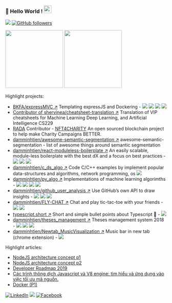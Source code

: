 ### 👋 Hello World !  <img src="https://github.com/TheDudeThatCode/TheDudeThatCode/blob/master/Assets/Earth.gif" width="24px">
  ![](https://visitor-badge.glitch.me/badge?page_id=damminhtien&style=flat-square&color=0088cc)
  [![GitHub followers](https://img.shields.io/github/followers/damminhtien.svg?style=social&label=Follow&maxAge=2592000)](https://github.com/damminhtien?tab=followers)

<p>	
<img height="180em" src="https://github-readme-stats.vercel.app/api?username=damminhtien&show_icons=true&hide_border=true&&count_private=true&include_all_commits=true" />
<img height="180em" src="https://github-readme-stats.vercel.app/api/top-langs/?username=damminhtien&show_icons=true&hide_border=true&layout=compact&langs_count=10"/>
</p>

Highlight projects:
* [BKFA/expressMVC :arrow_upper_right:](https://github.com/BKFA/expressMVC) Templating expressJS and Dockering - <img src="https://img.shields.io/badge/node.js%20-%2343853D.svg?&style=flat-square&logo=node.js&logoColor=white"/> <img src="https://img.shields.io/badge/express.js%20-%23404d59.svg?&style=flat-square"/> <img src ="https://img.shields.io/badge/MongoDB-%234ea94b.svg?&style=flat-square&logo=mongodb&logoColor=white"/> <img src="https://img.shields.io/badge/docker%20-%230db7ed.svg?&style=flat-square&logo=docker&logoColor=white"/>
* [Contributor of shervinea/cheatsheet-translation :arrow_upper_right:](https://github.com/shervinea/cheatsheet-translation) Translation of VIP cheatsheets for Machine Learning Deep Learning, and Artificial Intelligence CS229
* [RADA](https://rada.network/) Contributor - [NFT4CHARITY](https://github.com/rada-network/nft4charity) An open sourced blockchain project to help make Charity Campaigns BETTER.
* [damminhtien/awesome-semantic-segmentation :arrow_upper_right:](https://github.com/damminhtien/awesome-semantic-segmentation) awesome-semantic-segmentation - list of awesome things around semantic segmentation
* [damminhtien/react-moduleless-boilerplate :arrow_upper_right:](https://github.com/damminhtien/react-moduleless-boilerplate) An easily scalable, module-less boilerplate with the best dX and a focus on best practices - <img src="https://img.shields.io/badge/react%20-%2320232a.svg?&style=flat-square&logo=react&logoColor=%2361DAFB"/> <img src="https://img.shields.io/badge/redux%20-%23593d88.svg?&style=flat-square&logo=redux&logoColor=white"/> <img src="https://img.shields.io/badge/material%20ui%20-%230081CB.svg?&style=flat-square&logo=material-ui&logoColor=white"/>
* [damminhtien/c_ds_algo :arrow_upper_right:](https://github.com/damminhtien/c_ds_algo) Code C/C++ examples by implement popular data-structures and algorithms, network programming, os <img src="https://img.shields.io/badge/c++%20-%2300599C.svg?&style=flat-square&logo=c%2B%2B&ogoColor=white"/>
* [damminhtien/py_algo :arrow_upper_right:](https://github.com/damminhtien/py_algo) Implementations of machine learning algorimths - <img src="https://img.shields.io/badge/python%20-%2314354C.svg?&style=flat-square&logo=python&logoColor=white"/> <img src="https://img.shields.io/badge/numpy%20-%23013243.svg?&style=flat-square&logo=numpy&logoColor=white" /> <img src="https://img.shields.io/badge/Keras%20-%23D00000.svg?&style=flat-square&logo=Keras&logoColor=white"/> <img src="https://img.shields.io/badge/PyTorch%20-%23EE4C2C.svg?&style=flat-square&logo=PyTorch&logoColor=white" />
* [damminhtien/github_user_analysis :arrow_upper_right:](https://github.com/damminhtien/github_user_analysis) Use GitHub’s own API to draw insights - <img src="https://img.shields.io/badge/python%20-%2314354C.svg?&style=flat-square&logo=python&logoColor=white"/> <img src="https://img.shields.io/badge/django%20-%23092E20.svg?&style=flat-square&logo=django&logoColor=white"/> <img src="https://img.shields.io/badge/heroku%20-%23430098.svg?&style=flat-square&logo=heroku&logoColor=white"/>
* [damminhtien/FLY-CHAT :arrow_upper_right:](https://github.com/damminhtien/FLY-CHAT) Chat and play tic-tac-toe with your friends - <img src="https://img.shields.io/badge/javascript%20-%23323330.svg?&style=flat-square&logo=javascript&logoColor=%23F7DF1E"/> <img src="https://img.shields.io/badge/heroku%20-%23430098.svg?&style=flat-square&logo=heroku&logoColor=white"/>
* [typescript.short :arrow_upper_right:](https://github.com/damminhtien/typescript.short) Short and simple bullet points about Typescript 💛 - <img src ="https://img.shields.io/badge/TypeScript-007ACC?style=flat-squar&logo=typescript&logoColor=white"/>
* [damminhtien/theses_management :arrow_upper_right:](https://github.com/damminhtien/theses_management) Theses management system 2018 - <img src ="https://img.shields.io/badge/postgres-%23316192.svg?&style=flat-square&logo=postgresql&logoColor=white"/> <img src="https://img.shields.io/badge/node.js%20-%2343853D.svg?&style=flat-square&logo=node.js&logoColor=white"/> <img src="https://img.shields.io/badge/express.js%20-%23404d59.svg?&style=flat-square"/>
* [damminhtien/Newtab_MusicVisualization :arrow_upper_right:](https://github.com/damminhtien/Newtab_MusicVisualization) Music bar in new tab (chrome extension) - <img src="https://img.shields.io/badge/javascript%20-%23323330.svg?&style=flat-square&logo=javascript&logoColor=%23F7DF1E"/>

Highlight articles:
* [NodeJS architecture concept p1](https://www.facebook.com/notes/680081102909840/)
* [NodeJS architecture concept p2](https://www.facebook.com/notes/394750398356747/)
* [Developer Roadmap 2019](https://www.facebook.com/notes/255497452550795/)
* [Các trình thông dịch Javascript và V8 engine: tìm hiểu và ứng dụng vào việc tối ưu mã nguồn.](https://www.facebook.com/notes/931727997317538/)
* [Docker (P1)](https://www.facebook.com/notes/339691677127316/)

<a href="https://www.linkedin.com/in/damminhtien" target="_blank"><img src="https://img.shields.io/badge/LinkedIn-%230077B5.svg?&style=flat-square&logo=linkedin&logoColor=white" alt="LinkedIn"></a>
<a href="https://www.hackerrank.com/damminhtien" target="_blank"><img src="https://img.shields.io/badge/-Hackerrank-2EC866?style=flat-square&logo=HackerRank&logoColor=white"/></a>
<a href="https://www.facebook.com/bkfateam" target="_blank"><img src="https://img.shields.io/badge/Facebook-%231877F2.svg?&style=flat-square&logo=facebook&logoColor=white" alt="Facebook"></a>
